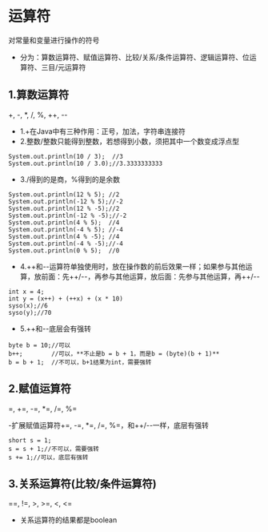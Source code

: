 # 运算符
对常量和变量进行操作的符号

- 分为：算数运算符、赋值运算符、比较/关系/条件运算符、逻辑运算符、位运算符、三目/元运算符

## 1.算数运算符
+, -, *, /, %, ++, --

- 1.+在Java中有三种作用：正号，加法，字符串连接符
- 2.整数/整数只能得到整数，若想得到小数，须把其中一个数变成浮点型
```
System.out.println(10 / 3);  //3
System.out.println(10 / 3.0);//3.3333333333
```

- 3./得到的是商，%得到的是余数
```
System.out.println(12 % 5); //2
System.out.println(-12 % 5);//-2
System.out.println(12 % -5);//2
System.out.println(-12 % -5);//-2
System.out.println(4 % 5);  //4
System.out.println(-4 % 5); //-4
System.out.println(4 % -5); //4
System.out.println(-4 % -5);//-4
System.out.println(0 % 5);  //0
```

- 4.++和--运算符单独使用时，放在操作数的前后效果一样；如果参与其他运算，放前面：先++/--，再参与其他运算，放后面：先参与其他运算，再++/--
```
int x = 4;
int y = (x++) + (++x) + (x * 10)
syso(x);//6
syso(y);//70
```

- 5.++和--底层会有强转
```
byte b = 10;//可以
b++;        //可以，**不止是b = b + 1，而是b = (byte)(b + 1)**
b = b + 1;  //不可以，b+1结果为int，需要强转
```


## 2.赋值运算符
=, +=, -=, *=, /=, %=

-扩展赋值运算符+=, -=, *=, /=, %=，和++/--一样，底层有强转
```
short s = 1;
s = s + 1;//不可以，需要强转
s += 1;//可以，底层有强转
```


## 3.关系运算符(比较/条件运算符)
==, !=, >, >=, <, <=

- 关系运算符的结果都是boolean